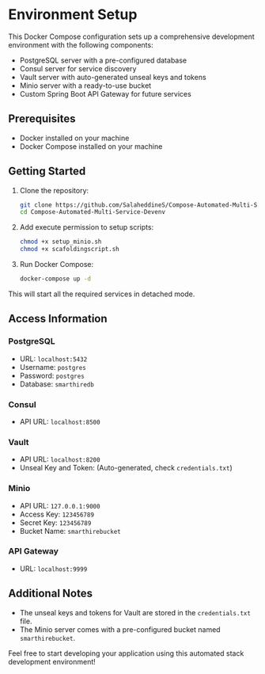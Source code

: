 # Environment Setup

This Docker Compose configuration sets up a comprehensive development environment with the following components:

- PostgreSQL server with a pre-configured database
- Consul server for service discovery
- Vault server with auto-generated unseal keys and tokens
- Minio server with a ready-to-use bucket
- Custom Spring Boot API Gateway for future services

## Prerequisites

- Docker installed on your machine
- Docker Compose installed on your machine

## Getting Started

1. Clone the repository:

    ```bash
    git clone https://github.com/SalaheddineS/Compose-Automated-Multi-Service-Devenv.git
    cd Compose-Automated-Multi-Service-Devenv
    ```

2. Add execute permission to setup scripts:

    ```bash
    chmod +x setup_minio.sh
    chmod +x scafoldingscript.sh
    ```

3. Run Docker Compose:

    ```bash
    docker-compose up -d
    ```

This will start all the required services in detached mode.

## Access Information

### PostgreSQL

- URL: `localhost:5432`
- Username: `postgres`
- Password: `postgres`
- Database: `smarthiredb`

### Consul

- API URL: `localhost:8500`

### Vault

- API URL: `localhost:8200`
- Unseal Key and Token: (Auto-generated, check `credentials.txt`)

### Minio

- API URL: `127.0.0.1:9000`
- Access Key: `123456789`
- Secret Key: `123456789`
- Bucket Name: `smarthirebucket`

### API Gateway

- URL: `localhost:9999`

## Additional Notes

- The unseal keys and tokens for Vault are stored in the `credentials.txt` file.
- The Minio server comes with a pre-configured bucket named `smarthirebucket`.

Feel free to start developing your application using this automated stack development environment!

